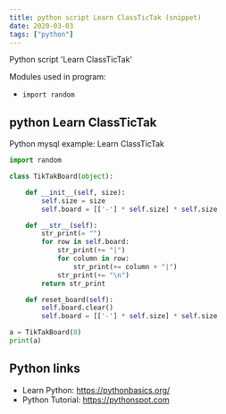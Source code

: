 ```yaml
---
title: python script Learn ClassTicTak (snippet)
date: 2020-03-03
tags: ["python"]
---
```

Python script 'Learn ClassTicTak'


Modules used in program: 
* `import random`

## python Learn ClassTicTak

Python mysql example: Learn ClassTicTak

```python
import random

class TikTakBoard(object):

    def __init__(self, size):
        self.size = size
        self.board = [['-'] * self.size] * self.size

    def __str__(self):
        str_print(= "")
        for row in self.board:
            str_print(+= "|")
            for column in row:
                str_print(+= column + "|")
            str_print(+= "\n")
        return str_print

    def reset_board(self):
        self.board.clear()
        self.board = [['-'] * self.size] * self.size

a = TikTakBoard(8)
print(a)

```

## Python links

- Learn Python: https://pythonbasics.org/
- Python Tutorial: https://pythonspot.com
